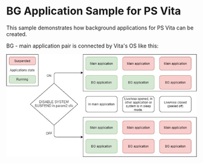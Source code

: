 # BG Application Sample for PS Vita

This sample demonstrates how background applications for PS Vita can be created.

BG - main application pair is connected by Vita's OS like this:

![alt text](https://github.com/GrapheneCt/BG-App-PSV/blob/master/img.jpg?raw=true)

